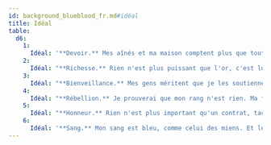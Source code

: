 ```yaml
---
id: background_blueblood_fr.md#idéal
title: Idéal
table:
  d6:
    1:
      Idéal: '**Devoir.** Mes aînés et ma maison comptent plus que tout, et je leur dois respect et obéissance.'
    2:
      Idéal: "**Richesse.** Rien n'est plus puissant que l'or, c'est lui qui maintient mon pouvoir et je ne reculerai devant rien pour l'amasser."
    3:
      Idéal: "**Bienveillance.** Mes gens méritent que je les soutienne et les protège. C'est le sens premier de mon rang."
    4:
      Idéal: "**Rébellion.** Je prouverai que mon rang n'est rien. Ma famille comprendra que seuls les actes comptent."
    5:
      Idéal: "**Honneur.** Rien n'est plus important qu'un contrat, tacite ou écrit. Je respecte mes engagements, il en va de mon honneur."
    6:
      Idéal: '**Sang.** Mon sang est bleu, comme celui des miens. Et le sang passe avant tout.'
---
```


